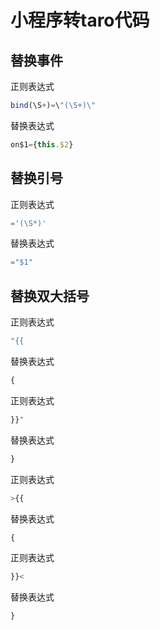 # 小程序转taro代码

## 替换事件

正则表达式
```js
bind(\S+)=\"(\S+)\"
```
替换表达式
```js
on$1={this.$2}
```
## 替换引号

正则表达式
```js
='(\S*)'
```
替换表达式
```js
="$1"
```

## 替换双大括号

正则表达式
```js
"{{
```
替换表达式
```js
{
```

正则表达式
```js
}}"

```
替换表达式
```js
}
```

正则表达式
```js
>{{

```
替换表达式
```js
{
```

正则表达式
```js
}}<

```
替换表达式
```js
}
```